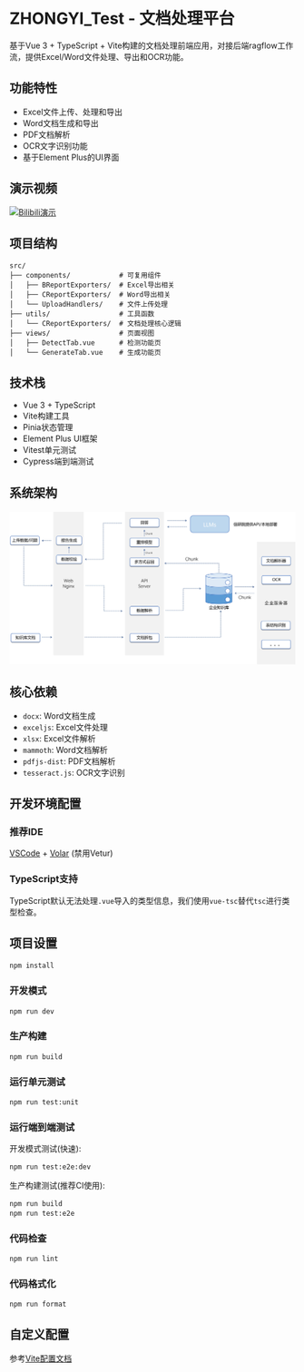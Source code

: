 # ZHONGYI_Test - 文档处理平台

基于Vue 3 + TypeScript + Vite构建的文档处理前端应用，对接后端ragflow工作流，提供Excel/Word文件处理、导出和OCR功能。

## 功能特性

- Excel文件上传、处理和导出
- Word文档生成和导出  
- PDF文档解析
- OCR文字识别功能
- 基于Element Plus的UI界面

## 演示视频

[![Bilibili演示](https://i0.hdslb.com/bfs/archive/8267ecd45b3cdbe543a18d91b92a62e76c5f1f4d.jpg)](https://www.bilibili.com/video/BV1Aj8DzzEHd/)

## 项目结构

```
src/
├── components/            # 可复用组件
│   ├── BReportExporters/  # Excel导出相关
│   ├── CReportExporters/  # Word导出相关
│   └── UploadHandlers/    # 文件上传处理
├── utils/                 # 工具函数
│   └── CReportExporters/  # 文档处理核心逻辑
├── views/                 # 页面视图
│   ├── DetectTab.vue      # 检测功能页
│   └── GenerateTab.vue    # 生成功能页
```

## 技术栈

- Vue 3 + TypeScript
- Vite构建工具
- Pinia状态管理
- Element Plus UI框架
- Vitest单元测试
- Cypress端到端测试

## 系统架构

<div align="center" style="margin-top:20px;margin-bottom:20px;">
<img src="src/assets/structure.jpg" width="1000"/>
</div>

## 核心依赖

- `docx`: Word文档生成
- `exceljs`: Excel文件处理  
- `xlsx`: Excel文件解析
- `mammoth`: Word文档解析
- `pdfjs-dist`: PDF文档解析
- `tesseract.js`: OCR文字识别

## 开发环境配置

### 推荐IDE

[VSCode](https://code.visualstudio.com/) + [Volar](https://marketplace.visualstudio.com/items?itemName=Vue.volar) (禁用Vetur)

### TypeScript支持

TypeScript默认无法处理`.vue`导入的类型信息，我们使用`vue-tsc`替代`tsc`进行类型检查。

## 项目设置

```sh
npm install
```

### 开发模式

```sh
npm run dev
```

### 生产构建

```sh
npm run build
```

### 运行单元测试

```sh
npm run test:unit
```

### 运行端到端测试

开发模式测试(快速):
```sh
npm run test:e2e:dev
```

生产构建测试(推荐CI使用):
```sh
npm run build
npm run test:e2e
```

### 代码检查

```sh
npm run lint
```

### 代码格式化

```sh
npm run format
```

## 自定义配置

参考[Vite配置文档](https://vite.dev/config/)
